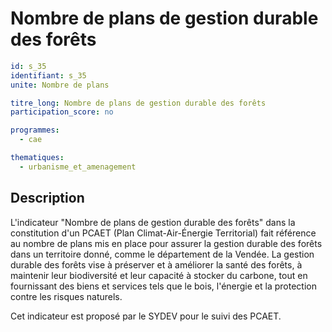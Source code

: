 # Nombre de plans de gestion durable des forêts


```yaml
id: s_35
identifiant: s_35
unite: Nombre de plans

titre_long: Nombre de plans de gestion durable des forêts
participation_score: no

programmes:
  - cae

thematiques:
  - urbanisme_et_amenagement
```
## Description
L'indicateur "Nombre de plans de gestion durable des forêts" dans la constitution d'un PCAET (Plan Climat-Air-Énergie Territorial) fait référence au nombre de plans mis en place pour assurer la gestion durable des forêts dans un territoire donné, comme le département de la Vendée. La gestion durable des forêts vise à préserver et à améliorer la santé des forêts, à maintenir leur biodiversité et leur capacité à stocker du carbone, tout en fournissant des biens et services tels que le bois, l'énergie et la protection contre les risques naturels.

Cet indicateur est proposé par le SYDEV pour le suivi des PCAET.
